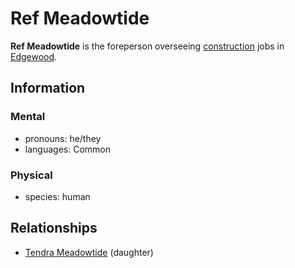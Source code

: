 # Ref Meadowtide

**Ref Meadowtide** is the foreperson overseeing [construction](../) jobs in [Edgewood](../../../societies/esterfell-accord/edgewood/).

## Information

### Mental

- pronouns: he/they
- languages: Common

### Physical

- species: human

## Relationships

- [Tendra Meadowtide](../../../societies/esterfell-accord/citizenry/tendra-meadowtide.md) (daughter)
